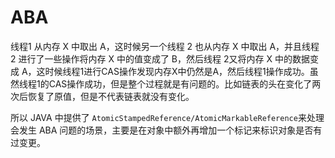 # ABA

 线程1 从内存 X 中取出 A，这时候另一个线程 2 也从内存 X 中取出 A，并且线程 2 进行了一些操作将内存 X 中的值变成了 B，然后线程 2又将内存 X 中的数据变成 A，这时候线程1进行CAS操作发现内存X中仍然是A，然后线程1操作成功。虽然线程1的CAS操作成功，但是整个过程就是有问题的。比如链表的头在变化了两次后恢复了原值，但是不代表链表就没有变化。

 所以 JAVA 中提供了 `AtomicStampedReference/AtomicMarkableReference`来处理会发生 ABA 问题的场景，主要是在对象中额外再增加一个标记来标识对象是否有过变更。

